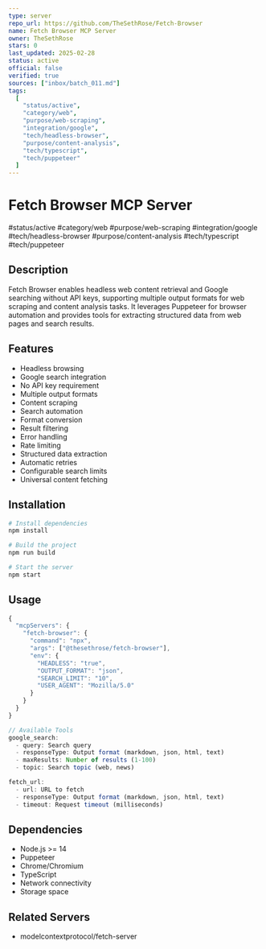 ```yaml
---
type: server
repo_url: https://github.com/TheSethRose/Fetch-Browser
name: Fetch Browser MCP Server
owner: TheSethRose
stars: 0
last_updated: 2025-02-28
status: active
official: false
verified: true
sources: ["inbox/batch_011.md"]
tags:
  [
    "status/active",
    "category/web",
    "purpose/web-scraping",
    "integration/google",
    "tech/headless-browser",
    "purpose/content-analysis",
    "tech/typescript",
    "tech/puppeteer"
  ]
---
```


# Fetch Browser MCP Server

#status/active #category/web #purpose/web-scraping #integration/google #tech/headless-browser #purpose/content-analysis #tech/typescript #tech/puppeteer

## Description

Fetch Browser enables headless web content retrieval and Google searching without API keys, supporting multiple output formats for web scraping and content analysis tasks. It leverages Puppeteer for browser automation and provides tools for extracting structured data from web pages and search results.

## Features

- Headless browsing
- Google search integration
- No API key requirement
- Multiple output formats
- Content scraping
- Search automation
- Format conversion
- Result filtering
- Error handling
- Rate limiting
- Structured data extraction
- Automatic retries
- Configurable search limits
- Universal content fetching

## Installation

```bash
# Install dependencies
npm install

# Build the project
npm run build

# Start the server
npm start
```

## Usage

```javascript
{
  "mcpServers": {
    "fetch-browser": {
      "command": "npx",
      "args": ["@thesethrose/fetch-browser"],
      "env": {
        "HEADLESS": "true",
        "OUTPUT_FORMAT": "json",
        "SEARCH_LIMIT": "10",
        "USER_AGENT": "Mozilla/5.0"
      }
    }
  }
}

// Available Tools
google_search:
  - query: Search query
  - responseType: Output format (markdown, json, html, text)
  - maxResults: Number of results (1-100)
  - topic: Search topic (web, news)

fetch_url:
  - url: URL to fetch
  - responseType: Output format (markdown, json, html, text)
  - timeout: Request timeout (milliseconds)
```

## Dependencies

- Node.js >= 14
- Puppeteer
- Chrome/Chromium
- TypeScript
- Network connectivity
- Storage space

## Related Servers

- modelcontextprotocol/fetch-server